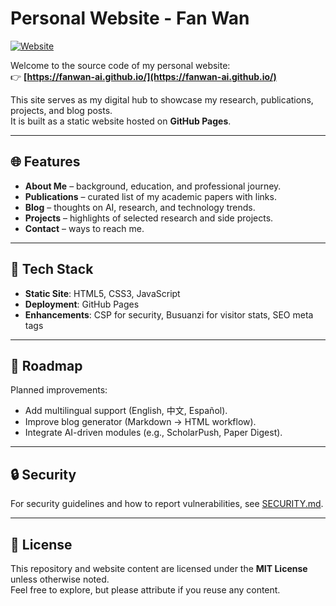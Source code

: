 # Personal Website - Fan Wan

[![Website](https://img.shields.io/badge/website-online-brightgreen)](https://fanwan-ai.github.io/)

Welcome to the source code of my personal website:  
👉 **[https://fanwan-ai.github.io/](https://fanwan-ai.github.io/)**

This site serves as my digital hub to showcase my research, publications, projects, and blog posts.  
It is built as a static website hosted on **GitHub Pages**.

---

## 🌐 Features

- **About Me** – background, education, and professional journey.  
- **Publications** – curated list of my academic papers with links.  
- **Blog** – thoughts on AI, research, and technology trends.  
- **Projects** – highlights of selected research and side projects.  
- **Contact** – ways to reach me.

---

## 🚀 Tech Stack

- **Static Site**: HTML5, CSS3, JavaScript  
- **Deployment**: GitHub Pages  
- **Enhancements**: CSP for security, Busuanzi for visitor stats, SEO meta tags  

---

## 📌 Roadmap

Planned improvements:
- Add multilingual support (English, 中文, Español).  
- Improve blog generator (Markdown → HTML workflow).  
- Integrate AI-driven modules (e.g., ScholarPush, Paper Digest).  

---

## 🔒 Security

For security guidelines and how to report vulnerabilities, see [SECURITY.md](./SECURITY.md).

---

## 📄 License

This repository and website content are licensed under the **MIT License** unless otherwise noted.  
Feel free to explore, but please attribute if you reuse any content.

